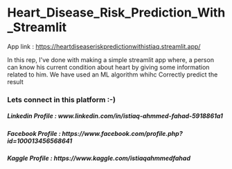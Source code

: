 # Heart_Disease_Risk_Prediction_With_Streamlit
App link : https://heartdiseaseriskpredictionwithistiaq.streamlit.app/

<p>In this rep, I've done with making a simple streamlit app where, a person can know his current condition about heart by giving some information related to him. We have used an ML algorithm whihc Correctly predict the result</p>

<h3>Lets connect in this platform :-)</h3>
<h5>Linkedin Profile : www.linkedin.com/in/istiaq-ahmmed-fahad-5918861a1</h5>
<h5>Facebook Profile : https://www.facebook.com/profile.php?id=100013456568641</h5>
<h5>Kaggle Profile : https://www.kaggle.com/istiaqahmmedfahad</h5>
